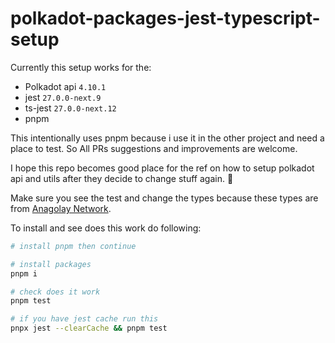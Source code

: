 # polkadot-packages-jest-typescript-setup

Currently this setup works for the:

- Polkadot api `4.10.1`
- jest `27.0.0-next.9`
- ts-jest `27.0.0-next.12`
- pnpm

This intentionally uses pnpm because i use it in the other project and need a place to test. So All PRs suggestions and improvements are welcome.

I hope this repo becomes good place for the ref on how to setup polkadot api and utils after they decide to change stuff again. 🙂

Make sure you see the test and change the types because these types are from [Anagolay Network](https://github.com/anagolay/node).

To install and see does this work do following:

```bash
# install pnpm then continue

# install packages
pnpm i

# check does it work
pnpm test

# if you have jest cache run this
pnpx jest --clearCache && pnpm test

```
